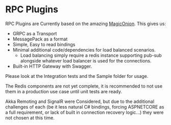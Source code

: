 ﻿# RPC Plugins

RPC Plugins are Currently based on the amazing [MagicOnion](https://github.com/cysharp/magiconion). This gives us:
 - GRPC as a Transport
 - MessagePack as a format
 - Simple, Easy to read bindings
 - Minimal additional code/dependencies for load balanced scenarios.
   - Load balancing simply require a redis instance supporting pub-sub alongside whatever load balancer is used for the connections.
 - Built-in HTTP Gateway with Swagger.
 
Please look at the Integration tests and the Sample folder for usage.

The Redis components are not yet complete, it is recommended to not use them in a production use case until unit tests are ready. 

 
Akka Remoting and SignalR were Considered, but due to the additional challenges of each (be it less natural C# bindings, forcing ASPNETCORE as a full requirement, or lack of built in connection recovery logic...) they were not chosen at this time.